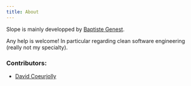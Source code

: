 ```yaml
---
title: About
---
```


Slope is mainly developped by [Baptiste Genest](https://baptiste-genest.github.io/).

Any help is welcome! In particular regarding clean software engineering (really not my specialty).

### Contributors:

- [David Coeurjolly](https://perso.liris.cnrs.fr/david.coeurjolly/)
